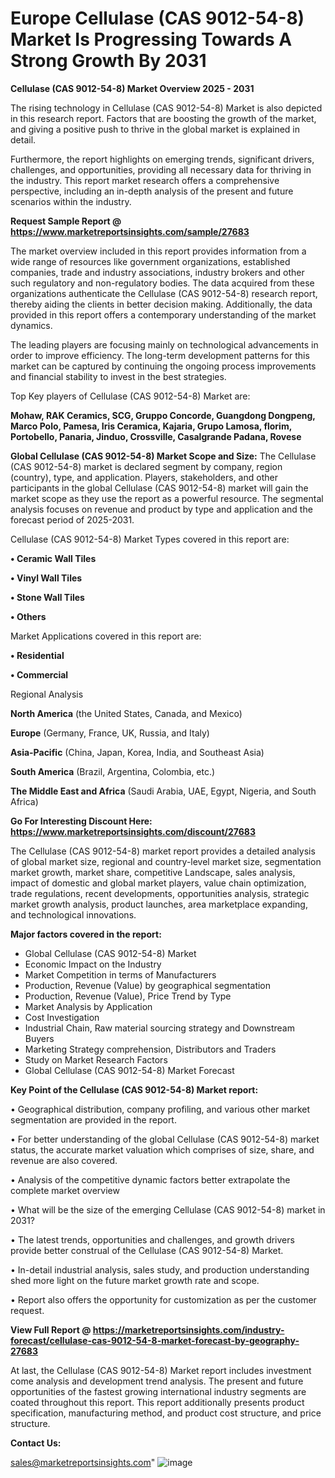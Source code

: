 # Europe Cellulase (CAS 9012-54-8) Market Is Progressing Towards A Strong Growth By 2031

<Strong> Cellulase (CAS 9012-54-8) Market Overview 2025 - 2031</strong>

The rising technology in Cellulase (CAS 9012-54-8) Market is also depicted in this research report. Factors that are boosting the growth of the market, and giving a positive push to thrive in the global market is explained in detail.

Furthermore, the report highlights on emerging trends, significant drivers, challenges, and opportunities, providing all necessary data for thriving in the industry. This report market research offers a comprehensive perspective, including an in-depth analysis of the present and future scenarios within the industry.

<strong>Request Sample Report @ <a href=https://www.marketreportsinsights.com/sample/27683>https://www.marketreportsinsights.com/sample/27683</a></strong>

The market overview included in this report provides information from a wide range of resources like government organizations, established companies, trade and industry associations, industry brokers and other such regulatory and non-regulatory bodies. The data acquired from these organizations authenticate the Cellulase (CAS 9012-54-8) research report, thereby aiding the clients in better decision making. Additionally, the data provided in this report offers a contemporary understanding of the market dynamics.

The leading players are focusing mainly on technological advancements in order to improve efficiency. The long-term development patterns for this market can be captured by continuing the ongoing process improvements and financial stability to invest in the best strategies.

Top Key players of Cellulase (CAS 9012-54-8) Market are:

<strong>Mohaw, RAK Ceramics, SCG, Gruppo Concorde, Guangdong Dongpeng, Marco Polo, Pamesa, Iris Ceramica, Kajaria, Grupo Lamosa, florim, Portobello, Panaria, Jinduo, Crossville, Casalgrande Padana, Rovese</strong>

<strong><b>Global Cellulase (CAS 9012-54-8) Market Scope and Size:</b></strong>
The Cellulase (CAS 9012-54-8) market is declared segment by company, region (country), type, and application. Players, stakeholders, and other participants in the global Cellulase (CAS 9012-54-8) market will gain the market scope as they use the report as a powerful resource. The segmental analysis focuses on revenue and product by type and application and the forecast period of 2025-2031.

Cellulase (CAS 9012-54-8) Market Types covered in this report are:

<strong>• Ceramic Wall Tiles

• Vinyl Wall Tiles

• Stone Wall Tiles

• Others</strong>

Market Applications covered in this report are:

<strong>• Residential

• Commercial</strong> 

Regional Analysis

<strong>North America</strong> (the United States, Canada, and Mexico)

<strong>Europe</strong> (Germany, France, UK, Russia, and Italy)

<strong>Asia-Pacific</strong> (China, Japan, Korea, India, and Southeast Asia)

<strong>South America</strong> (Brazil, Argentina, Colombia, etc.)

<strong>The Middle East and Africa</strong> (Saudi Arabia, UAE, Egypt, Nigeria, and South Africa)

<strong>Go For Interesting Discount Here: <a href=https://www.marketreportsinsights.com/discount/27683>https://www.marketreportsinsights.com/discount/27683</a></strong>

The Cellulase (CAS 9012-54-8) market report provides a detailed analysis of global market size, regional and country-level market size, segmentation market growth, market share, competitive Landscape, sales analysis, impact of domestic and global market players, value chain optimization, trade regulations, recent developments, opportunities analysis, strategic market growth analysis, product launches, area marketplace expanding, and technological innovations.

<strong><b>Major factors covered in the report:</b></strong>
<ul>
  <li>Global Cellulase (CAS 9012-54-8) Market </li>
  <li>Economic Impact on the Industry</li>
  <li>Market Competition in terms of Manufacturers</li>
  <li>Production, Revenue (Value) by geographical segmentation</li>
  <li>Production, Revenue (Value), Price Trend by Type</li>
  <li>Market Analysis by Application</li>
  <li>Cost Investigation</li>
  <li>Industrial Chain, Raw material sourcing strategy and Downstream Buyers</li>
  <li>Marketing Strategy comprehension, Distributors and Traders</li>
  <li>Study on Market Research Factors</li>
  <li>Global Cellulase (CAS 9012-54-8) Market Forecast</li>
</ul>

<strong><b>Key Point of the Cellulase (CAS 9012-54-8) Market report:</b></strong>

• Geographical distribution, company profiling, and various other market segmentation are provided in the report.

• For better understanding of the global Cellulase (CAS 9012-54-8) market status, the accurate market valuation which comprises of size, share, and revenue are also covered.

• Analysis of the competitive dynamic factors better extrapolate the complete market overview

• What will be the size of the emerging Cellulase (CAS 9012-54-8) market in 2031?

• The latest trends, opportunities and challenges, and growth drivers provide better construal of the Cellulase (CAS 9012-54-8) Market.

• In-detail industrial analysis, sales study, and production understanding shed more light on the future market growth rate and scope.

• Report also offers the opportunity for customization as per the customer request.

<strong><b>View Full Report @ <a href=https://marketreportsinsights.com/industry-forecast/cellulase-cas-9012-54-8-market-forecast-by-geography-27683>https://marketreportsinsights.com/industry-forecast/cellulase-cas-9012-54-8-market-forecast-by-geography-27683</a></b></strong>


At last, the Cellulase (CAS 9012-54-8) Market report includes investment come analysis and development trend analysis. The present and future opportunities of the fastest growing international industry segments are coated throughout this report. This report additionally presents product specification, manufacturing method, and product cost structure, and price structure.

<strong>Contact Us:</strong>

sales@marketreportsinsights.com"
![image](https://github.com/user-attachments/assets/2a594070-059b-48a5-bd44-ed51734bdce8)
